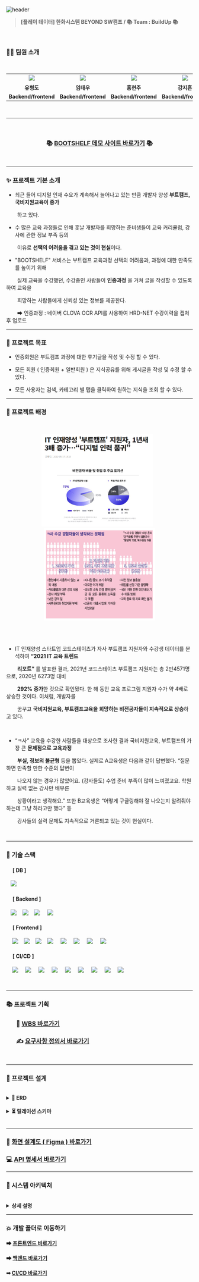 <br>

![header](https://capsule-render.vercel.app/api?type=Waving&color=541D7A&height=250&section=header&text=BOOTSHELF🌠&desc=BOOTCAMP&descSize=20&descAlign=68&descAlignY=70&fontSize=100&animation=fadeIn&fontColor=ffff)

> **[플레이 데이터] 한화시스템 BEYOND SW캠프 / 📚 Team : BuildUp 📚**

<br>

### 🤼‍♂️ 팀원 소개

<br>

<div align="center"> 
<table>
    <tr>
        <td align="center">
            <a>
            </a>
                <img src="https://github.com/beyond-sw-camp/be02-fin-BuildUp-KMS/assets/148875644/ca888817-d336-44ab-bf4d-1c2333edc63d" width="100px" />
        </td>
        <td align="center">
            <a>
                <img src="https://github.com/hyungdoyou/devops-backend/assets/148875644/0717c52d-9cd1-4d28-9017-db36be05ce60" width="100px" />
            </a>
        </td>
        <td align="center">
            <a>
                <img src="https://github.com/hyungdoyou/devops-backend/assets/148875644/b299ca68-37a3-4633-be62-3e5d4371b137" width="100px" />
            </a>
        </td>
        <td align="center">
            <a>
                <img src="https://github.com/hyungdoyou/devops-backend/assets/148875644/08b8f51c-561b-44c8-9a31-1ab15832e692" width="100px" />
            </a>
        </td>
        <td align="center">
            <a>
                <img src="https://github.com/hyungdoyou/devops-backend/assets/148875644/8c4116c4-46e7-4c94-ba53-bbcac1a6a5cb" width="100px" />
            </a>
        </td>
    </tr>
    <tr>
        <td align="center">
            <b>유형도</b>
        </td>
        <td align="center">
            <b>임태우</b>
        </td>
        <td align="center">
            <b>홍현주</b>
        </td>
        <td align="center">
            <b>강지흔</b>
        </td>
        <td align="center">
            <b>길민석</b>
        </td>
    </tr>
    <tr>
        <td align="center"">
            <b>Backend/frontend</b>
        </td>
        <td align="center">
            <b>Backend/frontend</b>
        </td>
        <td align="center">
            <b>Backend/frontend</b>
        </td>
        <td align="center">
            <b>Backend/frontend</b>
        </td>
        <td align="center">
            <b>Backend/frontend</b>
        </td>
    </tr>
</table>
</div>

<br>

---
<br>

<div align="center">

### 📚 [BOOTSHELF 데모 사이트 바로가기](링크_주소_여기에_입력) 📚

</div>

<br>

---

### ✨ 프로젝트 기본 소개

- 최근 들어 디지털 인재 수요가 계속해서 늘어나고 있는 만큼 개발자 양성 **부트캠프, 국비지원교육이 증가**

&nbsp;&nbsp;&nbsp;&nbsp;　하고 있다.

- 수 많은 교육 과정들로 인해 훗날 개발자를 희망하는 준비생들이 교육 커리큘럼, 강사에 관한 정보 부족 등의

&nbsp;&nbsp;&nbsp;&nbsp;　이유로 **선택의 어려움을 겪고 있는 것이 현실**이다.

- "BOOTSHELF" 서비스는 부트캠프 교육과정 선택의 어려움과, 과정에 대한 만족도를 높이기 위해 

&nbsp;&nbsp;&nbsp;&nbsp;　실제 교육을 수강했던, 수강중인 사람들이 
**인증과정** 을 거쳐 글을 작성할 수 있도록 하여 교육을

&nbsp;&nbsp;&nbsp;&nbsp;　희망하는 사람들에게 신뢰성 있는 정보를 제공한다.

&nbsp;&nbsp;&nbsp;&nbsp;　➡ 인증과정 : 네이버 CLOVA OCR API를 사용하여 HRD-NET 수강이력을 캡처 후 업로드

---

### 🚩 프로젝트 목표

- 인증회원은 부트캠프 과정에 대한 후기글을 작성 및 수정 할 수 있다.

- 모든 회원 ( 인증회원 + 일반회원 ) 은 지식공유를 위해 게시글을 작성 및 수정 할 수 있다.

- 모든 사용자는 검색, 카테고리 별 탭을 클릭하여 원하는 지식을 조회 할 수 있다.

---

### 🧐 프로젝트 배경

<br>

<div align="center">
<figure class="half">
 <img src="./img/배경-1.png" width=300, height=250>&nbsp;&nbsp;&nbsp;
 <img src="./img/배경-2.png" width=300, height=250>
</figure>
<br/>
</div>

<br>

- IT 인재양성 스타트업 코드스테이츠가 자사 부트캠프 지원자와 수강생 데이터를 분석하여 **“2021 IT 교육 트렌드**

&nbsp;&nbsp;&nbsp;&nbsp;　**리포트”** 를 발표한 결과, 2021년 코드스테이츠 부트캠프 지원자는 총 2만4571명으로, 2020년 6273명 대비 

&nbsp;&nbsp;&nbsp;&nbsp;　**292% 증가**한 것으로 확인됐다. 한 해 동안 교육 프로그램 지원자 수가 약 4배로 상승한 것이다. 이처럼, 개발자를 

&nbsp;&nbsp;&nbsp;&nbsp;　꿈꾸고 **국비지원교육, 부트캠프교육을 희망하는 비전공자들이 지속적으로 상승**하고 있다.

<br>

- “ㅋ사” 교육을 수강한 사람들을 대상으로 조사한 결과 국비지원교육, 부트캠프의 가장 큰 **문제점으로 교육과정**

&nbsp;&nbsp;&nbsp;&nbsp;　**부실, 정보의 불균형** 등을 뽑았다. 실제로 A교육생은 다음과 같이 답변했다. “질문하면 만족할 만한 수준의 답변이 

&nbsp;&nbsp;&nbsp;&nbsp;　나오지 않는 경우가 많았어요. (강사들도) 수업 준비 부족이 많이 느껴졌고요. 학원하고 실력 없는 강사만 배부른

&nbsp;&nbsp;&nbsp;&nbsp;　상황이라고 생각해요.” 또한 B교육생은 “어떻게 구글링해야 잘 나오는지 알려줘야 하는데 그냥 하라고만 했다” 등

&nbsp;&nbsp;&nbsp;&nbsp;　강사들의 실력 문제도 지속적으로 거론되고 있는 것이 현실이다.

<br>

---


### 📌 기술 스택

#### &nbsp;　[ DB ]

&nbsp;&nbsp;&nbsp;<img src="https://img.shields.io/badge/MariaDB-003545?style=flat&logo=MariaDB&logoColor=white"/></a>

#### &nbsp;　[ Backend ]

&nbsp;&nbsp;&nbsp;<img src="https://img.shields.io/badge/Spring Boot-6DB33F?style=flat&logo=springBoot&logoColor=white&color=green"/></a></a>
&nbsp;&nbsp;&nbsp;<img src="https://img.shields.io/badge/Spring Security-6DB33F?style=flat&logo=springsecurity&logoColor=white&color=darkgreen"/></a></a>
&nbsp;&nbsp;&nbsp;<img src="https://img.shields.io/badge/Amazon AWS-232F3E?style=flat&logo=AmazonAWS&logoColor=black&color=orange"/></a></a>
&nbsp;&nbsp;&nbsp;&nbsp;<img src="https://img.shields.io/badge/Amazon S3-569A31?style=flat&logo=Amazon S3&logoColor=white&color=red"/></a></a>

#### &nbsp;　[ Frontend ]

&nbsp;&nbsp;&nbsp;&nbsp;<img src="https://img.shields.io/badge/HTML5-E34F26?style=flat&logo=HTML5&logoColor=white">&nbsp;&nbsp;&nbsp;&nbsp;<img src="https://img.shields.io/badge/CSS-1572B6?style=flat&logo=CSS3&logoColor=white&color=darkblue">&nbsp;&nbsp;&nbsp;&nbsp;<img src="https://img.shields.io/badge/JavaScript-F7DF1E?style=flat&logo=JavaScript&logoColor=black">&nbsp;&nbsp;&nbsp;&nbsp;<img src="https://img.shields.io/badge/Vue-FC08D?style=flat&logo=Vue.js&logoColor=black&color=lightgreen">
&nbsp;&nbsp;&nbsp;&nbsp;<img src="https://img.shields.io/badge/nginx-%23009639.svg?style=flat&logo=nginx&logoColor=white"></a>
&nbsp;&nbsp;&nbsp;&nbsp;<img src="https://img.shields.io/badge/Pinia-0285C9?style=flat&color=dark"></a></a>
&nbsp;&nbsp;&nbsp;&nbsp;<img src="https://img.shields.io/badge/Amazon AWS-232F3E?style=flat&logo=AmazonAWS&logoColor=black&color=orange"/></a></a>
&nbsp;&nbsp;&nbsp;&nbsp;<img src="https://img.shields.io/badge/Amazon S3-569A31?style=flat&logo=Amazon S3&logoColor=white&color=red"/></a></a>

#### &nbsp;　[ CI/CD ]

&nbsp;&nbsp;&nbsp;&nbsp;<img src="https://img.shields.io/badge/GitHub-181717?style=flat&logo=GitHub&logoColor=white&color=black"></a></a>
&nbsp;&nbsp;&nbsp;&nbsp;<img src="https://img.shields.io/badge/Git-F05032?style=flat&logo=Git&logoColor=white&color=ffa500"></a></a>
&nbsp;&nbsp;&nbsp;&nbsp;<img src="https://img.shields.io/badge/Jenkins-D24939?style=flat&logo=jenkins&logoColor=white"/></a></a>
&nbsp;&nbsp;&nbsp;&nbsp;<img src="https://img.shields.io/badge/Docker-2496ED?style=flat&logo=Docker&logoColor=black&color=blue"/></a></a>
&nbsp;&nbsp;&nbsp;&nbsp;<img src="https://img.shields.io/badge/Kubernetes-326CE5?style=flat&logo=Kubernetes&logoColor=blue&color=skyblue"/></a></a>
&nbsp;&nbsp;&nbsp;&nbsp;<img src="https://img.shields.io/badge/Selenium-C21325?style=flat&logo=Selenium&logoColor=black&color=green"/></a></a>
&nbsp;&nbsp;&nbsp;&nbsp;<img src="https://img.shields.io/badge/Jest-C21325?style=flat&logo=Jest&logoColor=black&color=orange"/></a></a>
&nbsp;&nbsp;&nbsp;&nbsp;<img src="https://img.shields.io/badge/JUnit5-25A162?style=flat&logo=JUnit5&logoColor=green&color=red"/></a></a>
&nbsp;&nbsp;&nbsp;&nbsp;<img src="https://img.shields.io/badge/Slack-4A154B?style=flat&logo=Slack&logoColor=yellow&color=purple"/></a></a>

<br>

---

### 📚 프로젝트 기획

### &nbsp;&nbsp;&nbsp;&nbsp;&nbsp;&nbsp; 🔗 [WBS 바로가기](https://docs.google.com/spreadsheets/d/1P9ZJ1jCy1megQmtT3-xhUXCt2b3tVTGE/edit#gid=1297511367)

### &nbsp;&nbsp;&nbsp;&nbsp;&nbsp;&nbsp; ✍ [요구사항 정의서 바로가기](https://docs.google.com/spreadsheets/d/10GemQ4WU0JfbGxWrzxHDNN1uAYcvDp7Z/edit#gid=19011910)

<br>

---

### 📜 프로젝트 설계

<br>

  <details>
    <summary><b>📝 ERD</b></summary></br>
        <img src="./img/★5. ERD_v1.0 (5팀).png">
  </details>

<br>


  <details>
    <summary><b>⏳ 릴레이션 스키마</b></summary></br>
        <img src="./img/★5. 릴레이션 스키마_v1.0 (5팀).png">
  </details>

<br>

---
### 🌈 [화면 설계도 ( Figma ) 바로가기](https://www.figma.com/file/EPxkgc0NKKEkoXUjaHuRRm/BuildUp-%ED%99%94%EB%A9%B4-%EC%84%A4%EA%B3%84%EC%84%9C?type=design&node-id=0-1&mode=design&t=qNlrkmOxFiZFf7ZB-0)

### 💻 [API 명세서 바로가기](https://tessssssssy.notion.site/API-b9cae26489e94c9eaa65003a5f707157)

---

### 🚀 시스템 아키텍처

<br>

<details>
<summary><b>상세 설명</b></summary>

<br>

<img src="./img/시스템 아키텍처.png">

#### ➡ 형상관리 : GitHub

- 각각의 브랜치( ex : backend/feature/user/login ) 에서 개발을 완료 후 백엔드 또는 프론트엔드 

&nbsp;&nbsp;&nbsp;&nbsp;　프로젝트를 "Push" 후 “Pull Request” 를 생성한다.

- 생성된 Pull Request를 모든 팀원이 이상이 없는지 확인 후 댓글을 남기고, 모든 팀원이 댓글을 남기면 

&nbsp;&nbsp;&nbsp;&nbsp;　**라벨( frontend, main, gateway, review, board )** 을 달고 Merge 시킨다.

- develop 브랜치에 Merge 시 깃허브는 젠킨스에게 Generic WebHook을 보낸다.

#### ➡ CI/CD 도구 : Jenkins, Slack

- 깃허브로부터 Generic WebHook을 수신한 젠킨스에서는 라벨을 확인하여, 라벨명에 따라 해당하는

&nbsp;&nbsp;&nbsp;&nbsp;　파이프라인으로 요청이 들어온다.

- 깃 클론 후 각각의 파이프라인 단계별 절차를 진행하며, 절차 진행 간 성공, 실패 여부를 **슬랙 알람**으로 보낸다.

#### ➡ 컨테이너화 플랫폼 : 도커

- 각각의 서비스 수정/개발 시 젠킨스 빌드 번호를 버전으로 하는 도커 이미지를 생성, 도커허브로 푸쉬한다.

&nbsp;&nbsp;&nbsp;&nbsp;　🎨 **프론트엔드 : bootshelf-frontend:2.VERSION**

&nbsp;&nbsp;&nbsp;&nbsp;　🚧 **게이트웨이 : bootshelf-gateway:2.VERSION**

&nbsp;&nbsp;&nbsp;&nbsp;　🔖 **메인 서비스 : bootshelf-main:2.VERSION**

&nbsp;&nbsp;&nbsp;&nbsp;　🔖 **후기글 검색 서비스 : bootshelf-review:2.VERSION**

&nbsp;&nbsp;&nbsp;&nbsp;　🔖 **게시글 검색 서비스 : bootshelf-board:2.VERSION**

#### ➡ 컨테이너 오케스트레이션 툴 : 쿠버네티스 (k8s)

- 프론트엔드, 백엔드, Redis 서버는 각각 **Deployment 로 파드를 생성**, DB 서버는 **StatefulSet 으로**

&nbsp;&nbsp;&nbsp;&nbsp;　**Master-Slave를 설정하여 파드를 생성**한다.

- 프론트엔드, 백엔드 파드에는 **HPA(Horizontal Pod Autoscaler) 설정을 통해 리소스를 자동으로 관리**한다.

- 클라이언트는 **LoadBalancer 타입의 서비스**를 통해 프론트엔드 서버에 접근하고, Nginx Reverse Proxy 설정을

&nbsp;&nbsp;&nbsp;&nbsp;　통해 Gateway 서버로 요청을 보낸다.

- Gateway 서버는 요청 URL에 따라 해당하는 Micro Service로 클라이언트의 요청을 보낸다.

<br>
</details>

---

### 💥 개발 폴더로 이동하기

#### ➡ [프론트엔드 바로가기](https://github.com/beyond-sw-camp/be02-fin-BuildUp-KMS/tree/main/frontend)

#### ➡ [백엔드 바로가기](https://github.com/beyond-sw-camp/be02-fin-BuildUp-KMS/tree/main/backend)

#### ➡ [CI/CD 바로가기](https://github.com/beyond-sw-camp/be02-fin-BuildUp-KMS/tree/main/cicd)